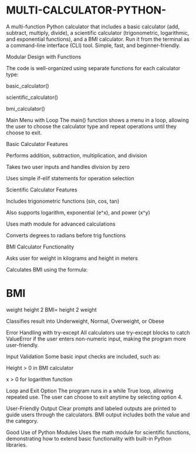 # MULTI-CALCULATOR-PYTHON-
A multi-function Python calculator that includes a basic calculator (add, subtract, multiply, divide), a scientific calculator (trigonometric, logarithmic, and exponential functions), and a BMI calculator. Run it from the terminal as a command-line interface (CLI) tool. Simple, fast, and beginner-friendly.

Modular Design with Functions

The code is well-organized using separate functions for each calculator type:

basic_calculator()

scientific_calculator()

bmi_calculator()

Main Menu with Loop
The main() function shows a menu in a loop, allowing the user to choose the calculator type and repeat operations until they choose to exit.

Basic Calculator Features

Performs addition, subtraction, multiplication, and division

Takes two user inputs and handles division by zero

Uses simple if-elif statements for operation selection

Scientific Calculator Features

Includes trigonometric functions (sin, cos, tan)

Also supports logarithm, exponential (e^x), and power (x^y)

Uses math module for advanced calculations

Converts degrees to radians before trig functions

BMI Calculator Functionality

Asks user for weight in kilograms and height in meters

Calculates BMI using the formula:

BMI
=
weight
height
2
BMI=
height
2
weight
	​


Classifies result into Underweight, Normal, Overweight, or Obese

Error Handling with try-except
All calculators use try-except blocks to catch ValueError if the user enters non-numeric input, making the program more user-friendly.

Input Validation
Some basic input checks are included, such as:

Height > 0 in BMI calculator

x > 0 for logarithm function

Loop and Exit Option
The program runs in a while True loop, allowing repeated use. The user can choose to exit anytime by selecting option 4.

User-Friendly Output
Clear prompts and labeled outputs are printed to guide users through the calculators. BMI output includes both the value and the category.

Good Use of Python Modules
Uses the math module for scientific functions, demonstrating how to extend basic functionality with built-in Python libraries.
